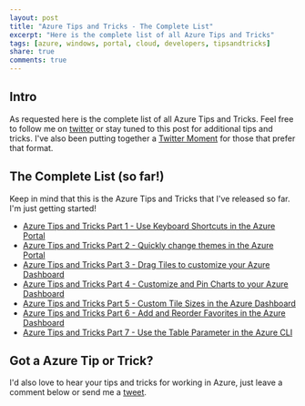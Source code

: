 ```yaml
---
layout: post
title: "Azure Tips and Tricks - The Complete List"
excerpt: "Here is the complete list of all Azure Tips and Tricks"
tags: [azure, windows, portal, cloud, developers, tipsandtricks]
share: true
comments: true
---
```


## Intro

As requested here is the complete list of all Azure Tips and Tricks. Feel free to follow me on [twitter](http://twitter.com/mbcrump) or stay tuned to this post for additional tips and tricks. I've also been putting together a [Twitter Moment](https://twitter.com/i/moments/875197559689560064) for those that prefer that format. 

## The Complete List (so far!)

Keep in mind that this is the Azure Tips and Tricks that I've released so far. I'm just getting started!

* [Azure Tips and Tricks Part 1 - Use Keyboard Shortcuts in the Azure Portal](http://michaelcrump.net/azure-tips-and-tricks1/)
* [Azure Tips and Tricks Part 2 - Quickly change themes in the Azure Portal](http://michaelcrump.net/azure-tips-and-tricks2/)
* [Azure Tips and Tricks Part 3 - Drag Tiles to customize your Azure Dashboard](http://michaelcrump.net/azure-tips-and-tricks3/)
* [Azure Tips and Tricks Part 4 - Customize and Pin Charts to your Azure Dashboard](http://michaelcrump.net/azure-tips-and-tricks4/)
* [Azure Tips and Tricks Part 5 - Custom Tile Sizes in the Azure Dashboard](http://michaelcrump.net/azure-tips-and-tricks5/)
* [Azure Tips and Tricks Part 6 - Add and Reorder Favorites in the Azure Dashboard](http://michaelcrump.net/azure-tips-and-tricks6/)
* [Azure Tips and Tricks Part 7 - Use the Table Parameter in the Azure CLI](http://michaelcrump.net/azure-tips-and-tricks7/)

## Got a Azure Tip or Trick?

I'd also love to hear your tips and tricks for working in Azure, just leave a comment below or send me a [tweet](http://twitter.com/mbcrump). 